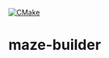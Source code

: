 [![CMake](https://github.com/mod-cpp/maze-builder/actions/workflows/cmake.yml/badge.svg)](https://github.com/mod-cpp/maze-builder/actions/workflows/cmake.yml)

# maze-builder

